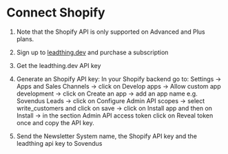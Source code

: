 # Connect Shopify

1. Note that the Shopify API is only supported on Advanced and Plus plans.

2. Sign up to [leadthing.dev](https://leadthing.dev) and purchase a subscription

3. Get the leadthing.dev API key

4. Generate an Shopify API key: In your Shopify backend go to: Settings → Apps and Sales Channels → click on Develop apps → Allow custom app development → click on Create an app → add an app name e.g. Sovendus Leads → click on Configure Admin API scopes → select write_customers and click on save → click on Install app and then on Install → in the section Admin API access token click on Reveal token once and copy the API key.

5. Send the Newsletter System name, the Shopify API key and the leadthing api key to Sovendus